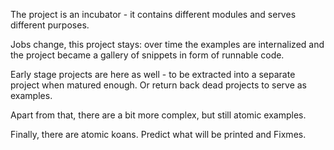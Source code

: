 
The project is an incubator - it contains different modules and serves different purposes.

Jobs change, this project stays: over time the examples are internalized and the project became a gallery of snippets in form of runnable code.

Early stage projects are here as well - to be extracted into a separate project when matured enough. Or return back dead projects to serve as examples.

Apart from that, there are a bit more complex, but still atomic examples.

Finally, there are atomic koans. Predict what will be printed and Fixmes.